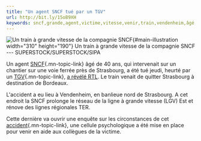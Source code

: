```yaml
---
title: "Un agent SNCF tué par un TGV"
url: http://bit.ly/15oB9XH
keywords: sncf,grande,agent,victime,vitesse,venir,train,vendenheim,âgé,tgv,tué,strasbourg,venait
---
```

![Un train à grande vitesse de la compagnie SNCF](https://img.20mn.fr/k8kXGtDsSYO30IZMSr6R_g/310x190_train-a-grande-vitesse-sncf.jpg){#main-illustration width="310" height="190"} Un train à grande vitesse de la compagnie SNCF --- SUPERSTOCK/SUPERSTOCK/SIPA

Un agent [SNCF](https://www.20minutes.fr/dossier/sncf){.mn-topic-link} âgé de 40 ans, qui intervenait sur un chantier sur une voie ferrée près de Strasbourg, a été tué jeudi, heurté par un [TGV](https://www.20minutes.fr/dossier/tgv){.mn-topic-link}, [a révélé RTL](http://www.rtl.fr/actualites/info/article/strasbourg-un-cheminot-tue-par-un-tgv-7763237156). Le train venait de quitter Strasbourg à destination de Bordeaux.

L\'accident a eu lieu à Vendenheim, en banlieue nord de Strasbourg. A cet endroit la SNCF prolonge le réseau de la ligne à grande vitesse (LGV) Est et rénove des lignes régionales TER.

Cette dernière va ouvrir une enquête sur les circonstances de cet [accident](https://www.20minutes.fr/dossier/accident){.mn-topic-link}, une cellule psychologique a été mise en place pour venir en aide aux collègues de la victime.
